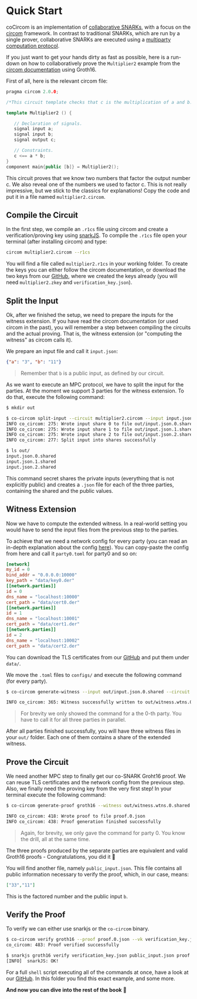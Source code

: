 # Quick Start

coCircom is an implementation of [collaborative SNARKs](../resources/collsnarks.md), with a focus on the [circom](https://circom.io) framework.
In contrast to traditional SNARKs, which are run by a single prover, collaborative SNARKs are executed using a [multiparty computation protocol](../resources/mpc.md).

If you just want to get your hands dirty as fast as possible, here is a run-down on how to collaboratively prove the `Multiplier2` example from the [circom documentation](https://docs.circom.io/getting-started/installation/) using Groth16.

First of all, here is the relevant circom file:

```c++
pragma circom 2.0.0;

/*This circuit template checks that c is the multiplication of a and b.*/

template Multiplier2 () {

   // Declaration of signals.
   signal input a;
   signal input b;
   signal output c;

   // Constraints.
   c <== a * b;
}
component main{public [b]} = Multiplier2();
```

This circuit proves that we know two numbers that factor the output number c. We also reveal one of the numbers we used to factor c. This is not really impressive, but we stick to the classics for explanations! Copy the code and put it in a file named `multiplier2.circom`.

## Compile the Circuit

In the first step, we compile an `.r1cs` file using circom and create a verification/proving key using [snarkJS](https://github.com/iden3/snarkjs). To compile the `.r1cs` file open your terminal (after installing circom) and type:

```bash
circom multiplier2.circom --r1cs
```

You will find a file called `multiplier2.r1cs` in your working folder. To create the keys you can either follow the circom documentation, or download the two keys from our [GitHub](https://github.com/TaceoLabs/collaborative-circom/tree/b90e9e61cbb674f274dbd154842b77c1d09275ea/co-circom/examples/groth16/test_vectors/multiplier2), where we created the keys already (you will need `multiplier2.zkey` and `verification_key.json`).

## Split the Input

Ok, after we finished the setup, we need to prepare the inputs for the witness extension. If you have read the circom documentation (or used circom in the past), you will remember a step between compiling the circuits and the actual proving. That is, the witness extension (or "computing the witness" as circom calls it).

We prepare an input file and call it `input.json`:

```json
{"a": "3", "b": "11"}
```

> Remember that `b` is a public input, as defined by our circuit.

As we want to execute an MPC protocol, we have to split the input for the parties. At the moment we support 3 parties for the witness extension. To do that, execute the following command:

```bash
$ mkdir out

$ co-circom split-input --circuit multiplier2.circom --input input.json --protocol REP3 --curve BN254 --out-dir out/
INFO co_circom: 275: Wrote input share 0 to file out/input.json.0.shared
INFO co_circom: 275: Wrote input share 1 to file out/input.json.1.shared
INFO co_circom: 275: Wrote input share 2 to file out/input.json.2.shared
INFO co_circom: 277: Split input into shares successfully

$ ls out/
input.json.0.shared
input.json.1.shared
input.json.2.shared
```

This command secret shares the private inputs (everything that is not explicitly public) and creates a `.json` file for each of the three parties, containing the shared and the public values.

## Witness Extension

Now we have to compute the extended witness. In a real-world setting you would have to send the input files from the previous step to the parties.

To achieve that we need a network config for every party (you can read an in-depth explanation about the config [here](../co-circom-cli/config.md)). You can copy-paste the config from here and call it `party0.toml` for party0 and so on:

```toml
[network]
my_id = 0
bind_addr = "0.0.0.0:10000"
key_path = "data/key0.der"
[[network.parties]]
id = 0
dns_name = "localhost:10000"
cert_path = "data/cert0.der"
[[network.parties]]
id = 1
dns_name = "localhost:10001"
cert_path = "data/cert1.der"
[[network.parties]]
id = 2
dns_name = "localhost:10002"
cert_path = "data/cert2.der"
```

You can download the TLS certificates from our [GitHub](https://github.com/TaceoLabs/collaborative-circom/tree/c089006f5f17623518c6dc25b344ecfbf987c197/co-circom/examples/data) and put them under `data/`.

We move the `.toml` files to `configs/` and execute the following command (for every party).

```bash
$ co-circom generate-witness --input out/input.json.0.shared --circuit multiplier2.circom --protocol REP3 --curve BN254 --config configs/party0.toml --out out/witness.wtns.0.shared

INFO co_circom: 365: Witness successfully written to out/witness.wtns.0.shared
```

> For brevity we only showed the command for a the 0-th party. You have to call it for all three parties in parallel.

After all parties finished successfully, you will have three witness files in your `out/` folder. Each one of them contains a share of the extended witness.

## Prove the Circuit

We need another MPC step to finally get our co-SNARK Groht16 proof. We can reuse TLS certificates and the network config from the previous step. Also, we finally need the proving key from the very first step! In your terminal execute the following command:

```bash
$ co-circom generate-proof groth16 --witness out/witness.wtns.0.shared --zkey multiplier2.zkey --protocol REP3 --curve BN254 --config configs/party0.toml --out proof.0.json --public-input public_input.json

INFO co_circom: 418: Wrote proof to file proof.0.json
INFO co_circom: 438: Proof generation finished successfully
```

> Again, for brevity, we only gave the command for party 0. You know the drill, all at the same time.

The three proofs produced by the separate parties are equivalent and valid Groth16 proofs - Congratulations, you did it 🎉

You will find another file, namely `public_input.json`. This file contains all public information necessary to verify the proof, which, in our case, means:

```json
["33","11"]
```

This is the factored number and the public input `b`.

## Verify the Proof

To verify we can either use snarkjs or the `co-circom` binary.

```bash
$ co-circom verify groth16 --proof proof.0.json --vk verification_key.json --public-input public_input.json --curve BN254
co_circom: 483: Proof verified successfully

$ snarkjs groth16 verify verification_key.json public_input.json proof.0.json
[INFO]  snarkJS: OK!
```

For a full `shell` script executing all of the commands at once, have a look at our [GitHub](https://github.com/TaceoLabs/collaborative-circom/blob/b90e9e61cbb674f274dbd154842b77c1d09275ea/co-circom/examples/groth16/run_full_multiplier2.sh). In this folder you find this exact example, and some more.

**And now you can dive into the rest of the book** 🦀

<!-- knowledge of a pre-image to a Poseidon[^1] hash.

This circuit computes the Poseidon hash of one field element. You will need the circom standard library (or at least the relevant Poseidon files) located at `libs/` (download it [here](https://github.com/iden3/circomlib/tree/master/circuits)).
[^1]: Poseidon: [https://eprint.iacr.org/2019/458.pdf](https://eprint.iacr.org/2019/458.pdf) -->
